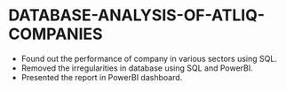 # DATABASE-ANALYSIS-OF-ATLIQ-COMPANIES  
- Found out the performance of company in various sectors using SQL.
- Removed the irregularities in database using SQL and PowerBI.
- Presented the report in PowerBI dashboard.
